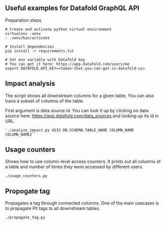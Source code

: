 Useful examples for Datafold GraphQL API
----------------------------------------

Preparation steps

    # Create and activate python virtual environment
    virtualenv .venv
    . .venv/bin/activate
    
    # Install dependencies
    pip install -r requirements.txt

    # Set env variable with Datafold key
    # You can get it here: https://app.datafold.com/users/me
    export DATAFOLD_API_KEY=<token-that-you-can-get-in-datafold-ui>


## Impact analysis

The script shows all downstream columns for a given table. You can also
trace a subset of columns of the table.

First argument is data source id. You can look it up by clicking on data source
here: https://app.datafold.com/data_sources and looking up its id in URL.

    `./analyze_impact.py 4233 DB.SCHEMA.TABLE_NAME COLUMN_NAME COLUMN_NAME2`

## Usage counters
Shows how to use column-level access counters. It prints out all columns of a table and number of times they were accessed by different users.

`./usage_counters.py`

## Propogate tag
Propagates a tag through connected columns. One of the main usecases is to propagate PII tags to all downstream tables.

`./propagate_tag.py`
